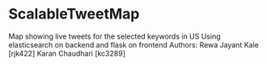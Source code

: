 # ScalableTweetMap
Map showing live tweets for the selected keywords in US
Using elasticsearch on backend and flask on frontend
Authors:
Rewa Jayant Kale [rjk422]
Karan Chaudhari [kc3289]

